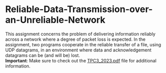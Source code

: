 # Reliable-Data-Transmission-over-an-Unreliable-Network
This assignment concerns the problem of delivering information reliably across a network where a degree of packet loss is expected. In the assignment, two programs cooperate in the reliable transfer of a file, using UDP datagrams, in an environment where data and acknowledgement datagrams can be (and will be) lost.  
**Important**: Make sure to check out the [TPC3_2023.pdf](./TPC3_2023.pdf) file for additional information.
